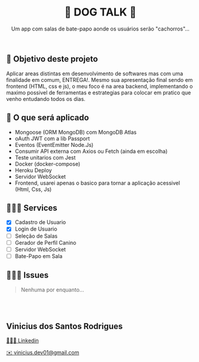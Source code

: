 <h1 align="center">🐶 DOG TALK 💬</h1>
<p align="center">Um app com salas de bate-papo aonde os usuários serão "cachorros"...</p>

<br>

## 🎯 Objetivo deste projeto
Aplicar areas distintas em desenvolvimento de softwares mas com uma finalidade em comum, ENTREGA!. Mesmo sua apresentação final sendo em frontend (HTML, css e js), o meu foco é na area backend, implementando o maximo possivel de ferramentas e estrategias para colocar em pratico que venho entudando todos os dias. 

## 📑 O que será aplicado
- Mongoose (ORM MongoDB) com MongoDB Atlas
- oAuth JWT com a lib Passport
- Eventos (EventEmitter Node.Js)
- Consumir API externa com Axios ou Fetch (ainda em escolha)
- Teste unitarios com Jest
- Docker (docker-compose)
- Heroku Deploy
- Servidor WebSocket
- Frontend, usarei apenas o basico para tornar a aplicação acessivel (Html, Css, Js)

## 👮🏾‍♂️ Services
- [x] Cadastro de Usuario
- [x] Login de Usuario
- [ ] Seleção de Salas
- [ ] Gerador de Perfil Canino
- [ ] Servidor WebSocket
- [ ] Bate-Papo em Sala

## 🕵🏾‍♂️ Issues
> Nenhuma por enquanto...

<br>
<br>

## Vinicius dos Santos Rodrigues

[👨🏾‍💻 Linkedin](https://www.linkedin.com/in/vinicius-rodrigues-3b94161a9/)

[✉️ vinicius.dev01@gmail.com](vinicius.dev01@gmail.com)
